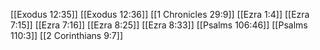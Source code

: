 [[Exodus 12:35]]
[[Exodus 12:36]]
[[1 Chronicles 29:9]]
[[Ezra 1:4]]
[[Ezra 7:15]]
[[Ezra 7:16]]
[[Ezra 8:25]]
[[Ezra 8:33]]
[[Psalms 106:46]]
[[Psalms 110:3]]
[[2 Corinthians 9:7]]
